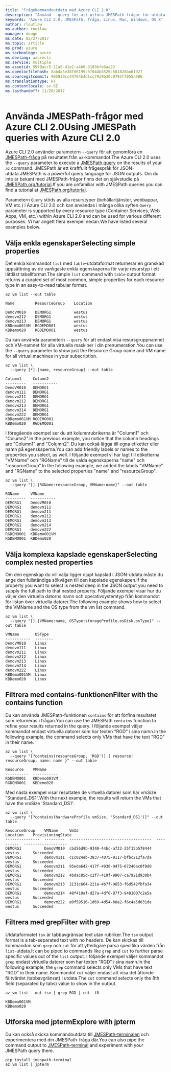 ```yaml
---
title: "Frågekommandoutdata med Azure CLI 2.0"
description: "Använd --query för att utföra JMESPath-frågor för utdata för Azure CLI 2.0-kommandon."
keywords: "Azure CLI 2.0, JMESPath, fråga, Linux, Mac, Windows, OS X"
author: rloutlaw
ms.author: routlaw
manager: douge
ms.date: 02/27/2017
ms.topic: article
ms.prod: azure
ms.technology: azure
ms.devlang: azurecli
ms.service: multiple
ms.assetid: 5979acc5-21a5-41e2-a4b6-3183bfe6aa22
ms.openlocfilehash: 8ab4a5e38f06199c5f044b8526c581828ba61927
ms.sourcegitcommit: 905939cc44764b4d1cc79a9b36c0793f7055a686
ms.translationtype: HT
ms.contentlocale: sv-SE
ms.lasthandoff: 11/20/2017
---
```

# <a name="using-jmespath-queries-with-azure-cli-20"></a><span data-ttu-id="dd250-104">Använda JMESPath-frågor med Azure CLI 2.0</span><span class="sxs-lookup"><span data-stu-id="dd250-104">Using JMESPath queries with Azure CLI 2.0</span></span>

<span data-ttu-id="dd250-105">Azure CLI 2.0 använder parametern `--query` för att genomföra en [JMESPath-fråga](http://jmespath.org) på resultatet från `az`-kommandot.</span><span class="sxs-lookup"><span data-stu-id="dd250-105">The Azure CLI 2.0 uses the `--query` parameter to execute a [JMESPath query](http://jmespath.org) on the results of your `az` command.</span></span> <span data-ttu-id="dd250-106">JMESPath är ett kraftfullt frågespråk för JSON-utdata.</span><span class="sxs-lookup"><span data-stu-id="dd250-106">JMESPath is a powerful query language for JSON outputs.</span></span>  <span data-ttu-id="dd250-107">Om du inte är bekant med JMESPath-frågor finns det en självstudie på [JMESPath.org/tutorial](http://JMESPath.org/tutorial.html).</span><span class="sxs-lookup"><span data-stu-id="dd250-107">If you are unfamiliar with JMESPath queries you can find a tutorial at [JMESPath.org/tutorial](http://JMESPath.org/tutorial.html).</span></span>

<span data-ttu-id="dd250-108">Parametern `Query` stöds av alla resurstyper (behållartjänster, webbappar, VM etc.) i Azure CLI 2.0 och kan användas i många olika syften.</span><span class="sxs-lookup"><span data-stu-id="dd250-108">`Query` parameter is supported by every resource type (Container Services, Web Apps, VM, etc.) within Azure CLI 2.0 and can be used for various different purposes.</span></span>  <span data-ttu-id="dd250-109">Vi har angett flera exempel nedan.</span><span class="sxs-lookup"><span data-stu-id="dd250-109">We have listed several examples below.</span></span>

## <a name="selecting-simple-properties"></a><span data-ttu-id="dd250-110">Välja enkla egenskaper</span><span class="sxs-lookup"><span data-stu-id="dd250-110">Selecting simple properties</span></span>

<span data-ttu-id="dd250-111">Det enkla kommandot `list` med `table`-utdataformat returnerar en granskad uppsättning av de vanligaste enkla egenskaperna för varje resurstyp i ett lättläst tabellformat.</span><span class="sxs-lookup"><span data-stu-id="dd250-111">The simple `list` command with `table` output format returns a curated set of most common, simple properties for each resource type in an easy-to-read tabular format.</span></span>

```azurecli-interactive
az vm list --out table
```

```
Name         ResourceGroup    Location
-----------  ---------------  ----------
DemoVM010    DEMORG1          westus
demovm212    DEMORG1          westus
demovm213    DEMORG1          westus
KBDemo001VM  RGDEMO001        westus
KBDemo020    RGDEMO001        westus
```

<span data-ttu-id="dd250-112">Du kan använda parametern `--query` för att endast visa resursgruppnamnet och VM-namnet för alla virtuella maskiner i din prenumeration.</span><span class="sxs-lookup"><span data-stu-id="dd250-112">You can use the `--query` parameter to show just the Resource Group name and VM name for all virtual machines in your subscription.</span></span>

```azurecli-interactive
az vm list \
  --query [*].[name, resourceGroup] --out table
```

```
Column1     Column2
---------   -----------
DemoVM010   DEMORG1
demovm111   DEMORG1
demovm211   DEMORG1
demovm212   DEMORG1
demovm213   DEMORG1
demovm214   DEMORG1
demovm222   DEMORG1
KBDemo001VM RGDEMO001
KBDemo020   RGDEMO001
```

<span data-ttu-id="dd250-113">I föregående exempel ser du att kolumnrubrikerna är "Column1" och "Column2".</span><span class="sxs-lookup"><span data-stu-id="dd250-113">In the previous example, you notice that the column headings are "Column1" and "Column2".</span></span>  <span data-ttu-id="dd250-114">Du kan också lägga till egna etiketter eller namn på egenskaperna.</span><span class="sxs-lookup"><span data-stu-id="dd250-114">You can add friendly labels or names to the properties you select, as well.</span></span>  <span data-ttu-id="dd250-115">I följande exempel vi har lagt till etiketterna "VMName" och "RGName" till de valda egenskaperna ”name" och "resourceGroup".</span><span class="sxs-lookup"><span data-stu-id="dd250-115">In the following example, we added the labels "VMName" and "RGName" to the selected properties "name" and "resourceGroup".</span></span>


```azurecli-interactive
az vm list \
  --query "[].{RGName:resourceGroup, VMName:name}" --out table
```

```
RGName     VMName
---------  -----------
DEMORG1    DemoVM010
DEMORG1    demovm111
DEMORG1    demovm211
DEMORG1    demovm212
DEMORG1    demovm213
DEMORG1    demovm214
DEMORG1    demovm222
RGDEMO001  KBDemo001VM
RGDEMO001  KBDemo020
```

## <a name="selecting-complex-nested-properties"></a><span data-ttu-id="dd250-116">Välja komplexa kapslade egenskaper</span><span class="sxs-lookup"><span data-stu-id="dd250-116">Selecting complex nested properties</span></span>

<span data-ttu-id="dd250-117">Om den egenskap du vill välja ligger djupt kapslad i JSON-utdata måste du ange den fullständiga sökvägen till den kapslade egenskapen.</span><span class="sxs-lookup"><span data-stu-id="dd250-117">If the property you want to select is nested deep in the JSON output you need to supply the full path to that nested property.</span></span> <span data-ttu-id="dd250-118">Följande exempel visar hur du väljer den virtuella datorns namn och operativsystemtyp från kommandot för listan över virtuella datorer.</span><span class="sxs-lookup"><span data-stu-id="dd250-118">The following example shows how to select the VMName and the OS type from the vm list command.</span></span>

```azurecli-interactive
az vm list \
  --query "[].{VMName:name, OSType:storageProfile.osDisk.osType}" --out table
```

```
VMName       OSType
-----------  --------
DemoVM010    Linux
demovm111    Linux
demovm211    Linux
demovm212    Linux
demovm213    Linux
demovm214    Linux
demovm222    Linux
KBDemo001VM  Linux
KBDemo020    Linux
```

## <a name="filter-with-the-contains-function"></a><span data-ttu-id="dd250-119">Filtrera med contains-funktionen</span><span class="sxs-lookup"><span data-stu-id="dd250-119">Filter with the contains function</span></span>

<span data-ttu-id="dd250-120">Du kan använda JMESPath-funktionen `contains` för att förfina resultatet som returneras i frågan.</span><span class="sxs-lookup"><span data-stu-id="dd250-120">You can use the JMESPath `contains` function to refine your results returned in the query.</span></span>
<span data-ttu-id="dd250-121">I följande exempel väljer kommandot endast virtuella datorer som har texten "RGD" i sina namn.</span><span class="sxs-lookup"><span data-stu-id="dd250-121">In the following example, the command selects only VMs that have the text "RGD" in their name.</span></span>  

```azurecli-interactive
az vm list \
  --query "[?contains(resourceGroup, 'RGD')].{ resource: resourceGroup, name: name }" --out table
```

```
Resource    VMName
----------  -----------
RGDEMO001   KBDemo001VM
RGDEMO001   KBDemo020
```

<span data-ttu-id="dd250-122">Med nästa exempel visar resultaten de virtuella datorer som har vmSize ”Standard_DS1”.</span><span class="sxs-lookup"><span data-stu-id="dd250-122">With the next example, the results will return the VMs that have the vmSize 'Standard_DS1'.</span></span>

```azurecli-interactive
az vm list \
  --query "[?contains(hardwareProfile.vmSize, 'Standard_DS1')]" --out table
```

```
ResourceGroup    VMName     VmId                                  Location    ProvisioningState
---------------  ---------  ------------------------------------  ----------  -------------------
DEMORG1          DemoVM010  cbd56d9b-9340-44bc-a722-25f15b578444  westus      Succeeded
DEMORG1          demovm111  c1c024eb-3837-4075-9117-bfbc212fa7da  westus      Succeeded
DEMORG1          demovm211  95eda642-417f-4036-9475-67246ac0f0d0  westus      Succeeded
DEMORG1          demovm212  4bdac85d-c2f7-410f-9907-ca7921d930b4  westus      Succeeded
DEMORG1          demovm213  2131c664-221a-4b7f-9653-f6d542fbfa34  westus      Succeeded
DEMORG1          demovm214  48f419af-d27a-4df0-87f3-9481007c2e5a  westus      Succeeded
DEMORG1          demovm222  e0f59516-1d69-4d54-b8a2-f6c4a5d031de  westus      Succeeded
```

## <a name="filter-with-grep"></a><span data-ttu-id="dd250-123">Filtrera med grep</span><span class="sxs-lookup"><span data-stu-id="dd250-123">Filter with grep</span></span>

<span data-ttu-id="dd250-124">Utdataformatet `tsv` är tabbavgränsad text utan rubriker.</span><span class="sxs-lookup"><span data-stu-id="dd250-124">The `tsv` output format is a tab-separated text with no headers.</span></span> <span data-ttu-id="dd250-125">De kan skickas till kommandon som `grep` och `cut` för att ytterligare parsa specifika värden från `list`-utdata.</span><span class="sxs-lookup"><span data-stu-id="dd250-125">It can be piped to commands like `grep` and `cut` to further parse specific values out of the `list` output.</span></span> <span data-ttu-id="dd250-126">I följande exempel väljer kommandot `grep` endast virtuella datorer som har texten "RGD" i sina namn.</span><span class="sxs-lookup"><span data-stu-id="dd250-126">In the following example, the `grep` command selects only VMs that have text "RGD" in their name.</span></span>  <span data-ttu-id="dd250-127">Kommandot `cut` väljer endast att visa det åttonde fältvärdet (tabbavgränsat) i utdata.</span><span class="sxs-lookup"><span data-stu-id="dd250-127">The `cut` command selects only the 8th field (separated by tabs) value to show in the output.</span></span>

```azurecli-interactive
az vm list --out tsv | grep RGD | cut -f8
```

```
KBDemo001VM
KBDemo020
```

## <a name="explore-with-jpterm"></a><span data-ttu-id="dd250-128">Utforska med jpterm</span><span class="sxs-lookup"><span data-stu-id="dd250-128">Explore with jpterm</span></span>

<span data-ttu-id="dd250-129">Du kan också skicka kommandoutdata till [JMESPath-terminalen](https://github.com/jmespath/jmespath.terminal) och experimentera med din JMESPath-fråga där.</span><span class="sxs-lookup"><span data-stu-id="dd250-129">You can also pipe the command output to [JMESPath-terminal](https://github.com/jmespath/jmespath.terminal) and experiment with your JMESPath query there.</span></span>

```bash
pip install jmespath-terminal
az vm list | jpterm
```

